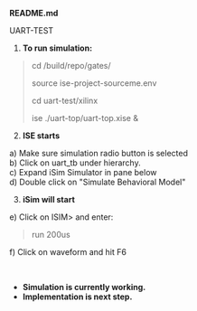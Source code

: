 **README.md**

UART-TEST

1) **To run simulation:**

> cd /build/repo/gates/
>
> source ise-project-sourceme.env
>
> cd uart-test/xilinx
>
> ise ./uart-top/uart-top.xise &
>

2) **ISE starts**

a) Make sure simulation radio button is selected<br>
b) Click on uart_tb under hierarchy.<br>
c) Expand iSim Simulator in pane below<br>
d) Double click on "Simulate Behavioral Model"<br>

3) **iSim will start**

e) Click on ISIM> and enter:<br>

> run 200us
>

f) Click on waveform and hit F6<br>

<br>
<ul>
<li><b>Simulation is currently working.</b></li>
<li><b>Implementation is next step.</b></li>
</ul>
<br>






